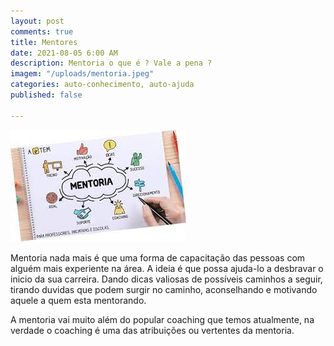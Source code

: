 ```yaml
---
layout: post
comments: true
title: Mentores
date: 2021-08-05 6:00 AM
description: Mentoria o que é ? Vale a pena ?
imagem: "/uploads/mentoria.jpeg"
categories: auto-conhecimento, auto-ajuda
published: false

---
```

![](/uploads/mentoria.jpeg)

Mentoria nada mais é que uma forma de capacitação das pessoas com alguém mais experiente na área. A ideia é que possa ajuda-lo a desbravar o inicio da sua carreira. Dando dicas valiosas de possíveis caminhos a seguir, tirando duvidas que podem surgir no caminho, aconselhando e motivando aquele a quem esta mentorando. 

A mentoria vai muito além do popular coaching que temos atualmente, na verdade o coaching é uma das atribuições ou vertentes da mentoria. 